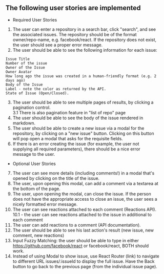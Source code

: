 


## The following user stories are implemented 

- Required User Stories

1. The user can enter a repository in a search bar, click "search", and see the associated issues. The repository should be of the format owner/repo-name, e.g. facebook/react.
If the repository does not exist, the user should see a proper error message.
2. The user should be able to see the following information for each issue:
  ```
  Issue Title
  Number of the issue
  Owner of the Issue
  Owner Avatar
  How long ago the issue was created in a human-friendly format (e.g. 2 days ago)
  Body of the Issue
  Label - note the color as returned by the API.
  State of Issue (Open/Closed).
  ```
3. The user should be able to see multiple pages of results, by clicking a pagination control. <br>
3.1 There is also pagination feature in "list of repo" page
4. The user should be able to see the body of the issue rendered in markdown.  
5. The user should be able to create a new issue via a modal for the repository, by clicking on a "new issue" button. Clicking on this button will pop open a modal that asks for the requisite fields.
6. If there is an error creating the issue (for example, the user not supplying all required parameters), there should be a nice error message to the user.

- Optional User Stories

7. The user can see more details (including comments!) in a modal that's opened by clicking on the title of the issue. 
8. The user, upon opening this modal, can add a comment via a textarea at the bottom of the page.
9. The user, upon opening the modal, can close the issue. If the person does not have the appropriate access to close an issue, the user sees a nicely formatted error message.
10. The user can see reactions attached to each comment (Reactions API). <br>
10.1 - the user can see reactions attached to the issue in additional to each comment
11. The user can add reactions to a comment (API documentation).
12. The user should be able to see his last action's result (new issue, new comment, new reactions)
13. Input Fuzzy Matching: the user should be able to type in either https://github.com/facebook/react or facebook/react, BOTH should work.
14. Instead of using Modal to show issue, use React Router (link) to navigate to different URL issues/:issueId to display the full issue. Have the Back button to go back to the previous page (from the individual issue page).







